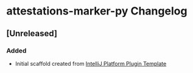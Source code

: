 <!-- Keep a Changelog guide -> https://keepachangelog.com -->

# attestations-marker-py Changelog

## [Unreleased]
### Added
- Initial scaffold created from [IntelliJ Platform Plugin Template](https://github.com/JetBrains/intellij-platform-plugin-template)
